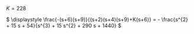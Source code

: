 $K = 228$

$
\displaystyle 
\frac{-(s+6)(s+9)}{(s+2)(s+4)(s+9)+K(s+6)} = - \frac{s^{2} + 15 s + 54}{s^{3} + 15 s^{2} + 290 s + 1440}
$